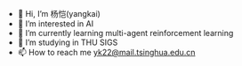 - 👋 Hi, I’m 杨恺(yangkai) 
- 👀 I’m interested in AI
- 🌱 I’m currently learning multi-agent reinforcement learning
- 💞️ I’m studying in THU SIGS
- 📫 How to reach me yk22@mail.tsinghua.edu.cn

<!---
yk7333/yk7333 is a ✨ special ✨ repository because its `README.md` (this file) appears on your GitHub profile.
You can click the Preview link to take a look at your changes.
--->
